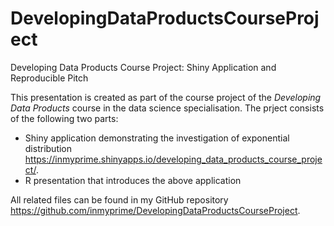 # DevelopingDataProductsCourseProject
Developing Data Products Course Project: Shiny Application and Reproducible Pitch

This presentation is created as part of the course project of the *Developing Data Products* course in the data science specialisation. The prject consists of the following two parts:

- Shiny application demonstrating the investigation of exponential distribution <https://inmyprime.shinyapps.io/developing_data_products_course_project/>.
- R presentation that introduces the above application

All related files can be found in my GitHub repository
<https://github.com/inmyprime/DevelopingDataProductsCourseProject>.
